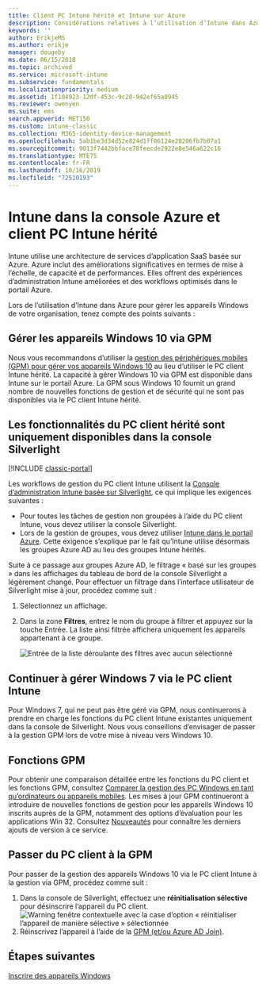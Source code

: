 ```yaml
---
title: Client PC Intune hérité et Intune sur Azure
description: Considérations relatives à l’utilisation d’Intune dans Azure pour gérer les appareils Windows de votre organisation.
keywords: ''
author: ErikjeMS
ms.author: erikje
manager: dougeby
ms.date: 06/15/2018
ms.topic: archived
ms.service: microsoft-intune
ms.subservice: fundamentals
ms.localizationpriority: medium
ms.assetid: 1f104923-12df-453c-9c20-942ef65a0945
ms.reviewer: owenyen
ms.suite: ems
search.appverid: MET150
ms.custom: intune-classic
ms.collection: M365-identity-device-management
ms.openlocfilehash: 5ab1be3d34d52e824d1ff06124e28206fb7b07a1
ms.sourcegitcommit: 9013f7442bbface78feecde2922e8e546a622c16
ms.translationtype: MTE75
ms.contentlocale: fr-FR
ms.lasthandoff: 10/16/2019
ms.locfileid: "72510193"
---
```

# <a name="intune-on-azure-console-and-legacy-intune-pc-client"></a>Intune dans la console Azure et client PC Intune hérité

Intune utilise une architecture de services d’application SaaS basée sur Azure. Azure inclut des améliorations significatives en termes de mise à l’échelle, de capacité et de performances. Elles offrent des expériences d’administration Intune améliorées et des workflows optimisés dans le portail Azure. 

Lors de l’utilisation d’Intune dans Azure pour gérer les appareils Windows de votre organisation, tenez compte des points suivants :

## <a name="manage-windows-10-devices-by-using-mdm"></a>Gérer les appareils Windows 10 via GPM

Nous vous recommandons d’utiliser la [gestion des périphériques mobiles (GPM) pour gérer vos appareils Windows 10](../configuration/device-restrictions-windows-10.md) au lieu d’utiliser le PC client Intune hérité. La capacité à gérer Windows 10 via GPM est disponible dans Intune sur le portail Azure. La GPM sous Windows 10 fournit un grand nombre de nouvelles fonctions de gestion et de sécurité qui ne sont pas disponibles via le PC client Intune hérité.

## <a name="legacy-pc-client-features-are-only-available-in-the-silverlight-console"></a>Les fonctionnalités du PC client hérité sont uniquement disponibles dans la console Silverlight

[!INCLUDE [classic-portal](../includes/classic-portal.md)]

Les workflows de gestion du PC client Intune utilisent la [Console d’administration Intune basée sur Silverlight](https://manage.microsoft.com/), ce qui implique les exigences suivantes :

- Pour toutes les tâches de gestion non groupées à l’aide du PC client Intune, vous devez utiliser la console Silverlight.
- Lors de la gestion de groupes, vous devez utiliser [Intune dans le portail Azure](https://portal.azure.com/). Cette exigence s’explique par le fait qu’Intune utilise désormais les groupes Azure AD au lieu des groupes Intune hérités. 

Suite à ce passage aux groupes Azure AD, le filtrage « basé sur les groupes » dans les affichages du tableau de bord de la console Silverlight a légèrement changé. Pour effectuer un filtrage dans l’interface utilisateur de Silverlight mise à jour, procédez comme suit :

1. Sélectionnez un affichage.
2. Dans la zone **Filtres**, entrez le nom du groupe à filtrer et appuyez sur la touche Entrée. La liste ainsi filtrée affichera uniquement les appareils appartenant à ce groupe.

   ![Entrée de la liste déroulante des filtres avec aucun sélectionné](./media/intune-legacy-pc-client/image01.png)


## <a name="continue-to-manage-windows-7-by-using-intune-pc-client"></a>Continuer à gérer Windows 7 via le PC client Intune

Pour Windows 7, qui ne peut pas être géré via GPM, nous continuerons à prendre en charge les fonctions du PC client Intune existantes uniquement dans la console de Silverlight. Nous vous conseillons d’envisager de passer à la gestion GPM lors de votre mise à niveau vers Windows 10.

## <a name="mdm-capabilities"></a>Fonctions GPM

Pour obtenir une comparaison détaillée entre les fonctions du PC client et les fonctions GPM, consultez [Comparer la gestion des PC Windows en tant qu’ordinateurs ou appareils mobiles](pc-management-comparison.md). Les mises à jour GPM continueront à introduire de nouvelles fonctions de gestion pour les appareils Windows 10 inscrits auprès de la GPM, notamment des options d’évaluation pour les applications Win 32. Consultez [Nouveautés](whats-new.md) pour connaître les derniers ajouts de version à ce service.

## <a name="switch-from-pc-client-to-mdm"></a>Passer du PC client à la GPM

Pour passer de la gestion des appareils Windows 10 via le PC client Intune à la gestion via GPM, procédez comme suit :

1. Dans la console de Silverlight, effectuez une **réinitialisation sélective** pour désinscrire l’appareil du PC client.
  ![Warning fenêtre contextuelle avec la case d’option « réinitialiser l’appareil de manière sélective » sélectionnée ](./media/intune-legacy-pc-client/image02.png)
2. Réinscrivez l’appareil à l’aide de la [GPM (et/ou Azure AD Join)](../enrollment/windows-enroll.md).

## <a name="next-steps"></a>Étapes suivantes
[Inscrire des appareils Windows](../enrollment/windows-enroll.md)
